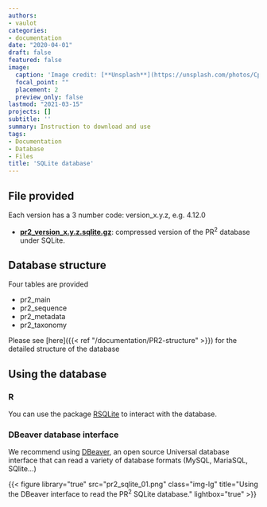 ```yaml
---
authors:
- vaulot
categories:
- documentation
date: "2020-04-01"
draft: false
featured: false
image:
  caption: 'Image credit: [**Unsplash**](https://unsplash.com/photos/CpkOjOcXdUY)'
  focal_point: ""
  placement: 2
  preview_only: false
lastmod: "2021-03-15"
projects: []
subtitle: ''
summary: Instruction to download and use
tags:
- Documentation
- Database
- Files
title: 'SQLite database'
---
```


## File provided

Each version has a 3 number code: version_x.y.z, e.g. 4.12.0

* **[pr2_version_x.y.z.sqlite.gz](https://github.com/pr2database/pr2database/releases)**: compressed version of the PR<sup>2</sup> database under SQLite.

## Database structure

Four tables are provided

* pr2_main
* pr2_sequence  
* pr2_metadata
* pr2_taxonomy

Please see [here]({{< ref "/documentation/PR2-structure" >}}) for the detailed structure of the database

## Using the database

### R

You can use the package [RSQLite](https://db.rstudio.com/databases/sqlite/) to interact with the database.

### DBeaver database interface

We recommend using [DBeaver](https://dbeaver.io/), an open source Universal database interface that can read a variety of database formats (MySQL, MariaSQL, SQlite...)

{{< figure library="true" src="pr2_sqlite_01.png" class="img-lg" title="Using the DBeaver interface to read the  PR<sup>2</sup> SQLite database." lightbox="true" >}}
